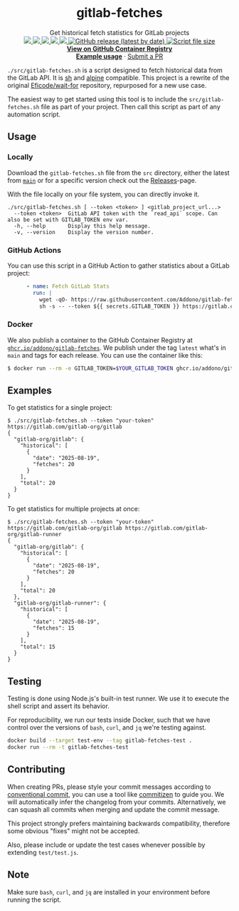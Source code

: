 <br />
<h1 align="center">gitlab-fetches</h3>

<p align="center">
  <p align="center">
     Get historical fetch statistics for GitLab projects
  <br/>

  <a href="https://github.com/Addono/gitlab-fetches/graphs/contributors">
  <img src="https://img.shields.io/github/contributors/Addono/gitlab-fetches.svg?style=flat-square">
  </a>
  <a href="https://github.com/Addono/gitlab-fetches/network/members">
  <img src="https://img.shields.io/github/forks/Addono/gitlab-fetches.svg?style=flat-square">
  </a>
  <a href="https://github.com/Addono/gitlab-fetches/stargazers">
  <img src="https://img.shields.io/github/stars/Addono/gitlab-fetches.svg?style=flat-square">
  </a>
  <a href="https://github.com/Addono/gitlab-fetches/blob/master/LICENSE">
  <img src="https://img.shields.io/github/license/Addono/gitlab-fetches.svg?style=flat-square">
  </a> 
  <a href="https://github.com/Addono/gitlab-fetches/actions">
  <img src="https://img.shields.io/github/actions/workflow/status/Addono/gitlab-fetches/ci.yml?style=flat-square&logo=github%20actions">
  </a> 
  <a href="https://github.com/Addono/gitlab-fetches/releases">
  <img alt="GitHub release (latest by date)" src="https://img.shields.io/github/v/release/Addono/gitlab-fetches?style=flat-square">
  </a>
  <a href="https://github.com/Addono/gitlab-fetches/releases">
  <img alt="Script file size" src="https://img.shields.io/github/size/Addono/gitlab-fetches/src/gitlab-fetches.sh?style=flat-square&color=green">
  </a>
    
  <br/>
  
  <a href="https://github.com/Addono/gitlab-fetches/pkgs/container/gitlab-fetches">
    <strong>View on GitHub Container Registry</strong>
  </a>
  
  <br/>
  <a href="https://github.com/Addono/gitlab-fetches#examples"><strong>Example usage</strong></a>
  ·
  <a href="https://github.com/Addono/gitlab-fetches/pulls">Submit a PR</a>
  </p>
</p>

`./src/gitlab-fetches.sh` is a script designed to fetch historical data from the GitLab API. It is [sh](https://en.wikipedia.org/wiki/Bourne_shell) and [alpine](https://alpinelinux.org/) compatible. This project is a rewrite of the original [Eficode/wait-for](https://github.com/Eficode/wait-for) repository, repurposed for a new use case.

The easiest way to get started using this tool is to include the `src/gitlab-fetches.sh` file as part of your project. Then call this script as part of any automation script.

## Usage

### Locally

Download the `gitlab-fetches.sh` file from the `src` directory, either the latest from [`main`](https://raw.githubusercontent.com/Addono/gitlab-fetches/main/src/gitlab-fetches.sh) or for a specific version check out the [Releases](https://github.com/Addono/gitlab-fetches/releases)-page.

With the file locally on your file system, you can directly invoke it.

```
./src/gitlab-fetches.sh [ --token <token> ] <gitlab_project_url...>
  --token <token>  GitLab API token with the `read_api` scope. Can also be set with GITLAB_TOKEN env var.
  -h, --help       Display this help message.
  -v, --version    Display the version number.
```

### GitHub Actions

You can use this script in a GitHub Action to gather statistics about a GitLab project:

```yaml
      - name: Fetch GitLab Stats
        run: |
          wget -qO- https://raw.githubusercontent.com/Addono/gitlab-fetches/main/src/gitlab-fetches.sh | \
          sh -s -- --token ${{ secrets.GITLAB_TOKEN }} https://gitlab.com/gitlab-org/gitlab
```

### Docker

We also publish a container to the GitHub Container Registry at [`ghcr.io/addono/gitlab-fetches`](https://github.com/Addono/gitlab-fetches/pkgs/container/gitlab-fetches). We publish under the tag `latest` what's in `main` and tags for each release. You can use the container like this:

```bash
$ docker run --rm -e GITLAB_TOKEN=$YOUR_GITLAB_TOKEN ghcr.io/addono/gitlab-fetches https://gitlab.com/gitlab-org/gitlab
```

## Examples

To get statistics for a single project:

```
$ ./src/gitlab-fetches.sh --token "your-token" https://gitlab.com/gitlab-org/gitlab
{
  "gitlab-org/gitlab": {
    "historical": [
      {
        "date": "2025-08-19",
        "fetches": 20
      }
    ],
    "total": 20
  }
}
```

To get statistics for multiple projects at once:

```
$ ./src/gitlab-fetches.sh --token "your-token" https://gitlab.com/gitlab-org/gitlab https://gitlab.com/gitlab-org/gitlab-runner
{
  "gitlab-org/gitlab": {
    "historical": [
      {
        "date": "2025-08-19",
        "fetches": 20
      }
    ],
    "total": 20
  },
  "gitlab-org/gitlab-runner": {
    "historical": [
      {
        "date": "2025-08-19",
        "fetches": 15
      }
    ],
    "total": 15
  }
}
```

## Testing

Testing is done using Node.js's built-in test runner. We use it to execute the shell script and assert its behavior.

For reproducibility, we run our tests inside Docker, such that we have control over the versions of `bash`, `curl`, and `jq` we're testing against.

```bash
docker build --target test-env --tag gitlab-fetches-test .
docker run --rm -t gitlab-fetches-test
```

## Contributing

When creating PRs, please style your commit messages according to [conventional commit](https://www.conventionalcommits.org/en/v1.0.0/), you can use a tool like [commitizen](https://github.com/commitizen/cz-cli) to guide you. We will automatically infer the changelog from your commits. Alternatively, we can squash all commits when merging and update the commit message.

This project strongly prefers maintaining backwards compatibility, therefore some obvious "fixes" might not be accepted.

Also, please include or update the test cases whenever possible by extending `test/test.js`.

## Note

Make sure `bash`, `curl`, and `jq` are installed in your environment before running the script.
